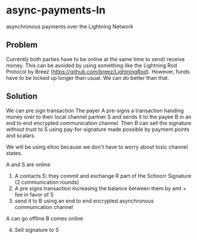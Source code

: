 # async-payments-ln
asynchronous payments over the Lightning Network

## Problem
Currently both parties have to be online at the same time to send/ receive money. This can be avoided by using something like the Lightning Rod Protocol by Breez (https://github.com/breez/LightningRod). However, funds have to be locked up longer than usual. We can do better than that. 

## Solution
We can pre sign transaction 
The payer A pre-signs a transaction handing money over to their local channel partner S and sends it to the payee B in an end to end encrypted communication channel. Then B can sell the signature without trust to S using pay-for-signature made possible by payment points and scalars.

We will be using eltoo because we don't have to worry about toxic channel states.

A and S are online 
1. A contacts S: they commit and exchange R part of the Schnorr Signature (2 communication rounds)
2. A pre signs transaction increasing the balance between them by amt + fee in favor of S  
3. send it to B using an end to end encrypted asynchronous communication channel

A can go offline
B comes online

4. Sell signature to S  
